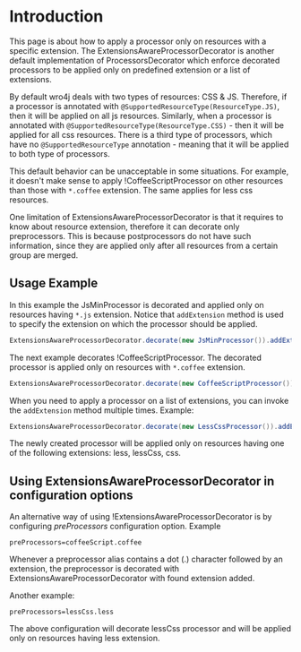# Introduction
This page is about how to apply a processor only on resources with a specific extension.
The ExtensionsAwareProcessorDecorator is another default implementation of ProcessorsDecorator which enforce decorated processors to be applied only on predefined extension or a list of extensions. 

By default wro4j deals with two types of resources: CSS & JS. Therefore, if a processor is annotated with ```@SupportedResourceType(ResourceType.JS)```, then it will be applied on all js resources. Similarly, when a processor is annotated with ```@SupportedResourceType(ResourceType.CSS)``` - then it will be applied for all css resources. There is a third type of processors, which have no ```@SupportedResourceType``` annotation - meaning that it will be applied to both type of processors. 

This default behavior can be unacceptable in some situations. For example, it doesn't make sense to apply !CoffeeScriptProcessor on other resources than those with ```*.coffee``` extension. The same applies for less css resources.

One limitation of ExtensionsAwareProcessorDecorator is that it requires to know about resource extension, therefore it can decorate only preprocessors. This is because postprocessors do not have such information, since they are applied only after all resources from a certain group are merged.

## Usage Example
In this example the JsMinProcessor is decorated and applied only on resources having ```*.js``` extension. Notice that ```addExtension``` method is used to specify the extension on which the processor should be applied. 
```java
ExtensionsAwareProcessorDecorator.decorate(new JsMinProcessor()).addExtension("js");
```
The next example decorates !CoffeeScriptProcessor. The decorated processor is applied only on resources with ```*.coffee``` extension.
```java
ExtensionsAwareProcessorDecorator.decorate(new CoffeeScriptProcessor()).addExtension("coffee");
```
When you need to apply a processor on a list of extensions, you can invoke the ```addExtension``` method multiple times. Example:
```java
ExtensionsAwareProcessorDecorator.decorate(new LessCssProcessor()).addExtension("less").addExtension("lessCss").addExtension("css");
```
The newly created processor will be applied only on resources having one of the following extensions: less, lessCss, css.

## Using ExtensionsAwareProcessorDecorator in configuration options 
An alternative way of using !ExtensionsAwareProcessorDecorator is by configuring *preProcessors* configuration option. Example
```
preProcessors=coffeeScript.coffee
```
Whenever a preprocessor alias contains a dot (.) character followed by an extension, the preprocessor is decorated with ExtensionsAwareProcessorDecorator with found extension added. 

Another example:
```
preProcessors=lessCss.less
```
The above configuration will decorate lessCss processor and will be applied only on resources having less extension.